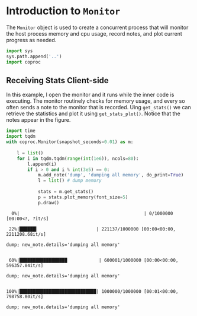 # Introduction to `Monitor`

The `Monitor` object is used to create a concurrent process that will monitor the host process memory and cpu usage, record notes, and plot current progress as needed.


```python
import sys
sys.path.append('..')
import coproc
```

## Receiving Stats Client-side

In this example, I open the monitor and it runs while the inner code is executing. The monitor routinely checks for memory usage, and every so often sends a note to the monitor that is recorded. Uing `get_stats()` we can retrieve the statistics and plot it using `get_stats_plot()`. Notice that the notes appear in the figure.


```python
import time
import tqdm
with coproc.Monitor(snapshot_seconds=0.01) as m:
        
    l = list()
    for i in tqdm.tqdm(range(int(1e6)), ncols=80):
        l.append(i)
        if i > 0 and i % int(3e5) == 0:
            m.add_note('dump', 'dumping all memory', do_print=True)
            l = list() # dump memory
            
            stats = m.get_stats()
            p = stats.plot_memory(font_size=5)
            p.draw()
```

      0%|                                               | 0/1000000 [00:00<?, ?it/s]

     22%|██████▍                      | 221137/1000000 [00:00<00:00, 2211208.68it/s]

    dump; new_note.details='dumping all memory'


     60%|██████████████████            | 600001/1000000 [00:00<00:00, 596357.84it/s]

    dump; new_note.details='dumping all memory'


    100%|█████████████████████████████| 1000000/1000000 [00:01<00:00, 798758.80it/s]

    dump; new_note.details='dumping all memory'


    


